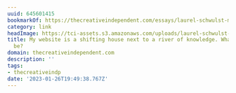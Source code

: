 ```yaml
---
uuid: 645601415
bookmarkOf: https://thecreativeindependent.com/essays/laurel-schwulst-my-website-is-a-shifting-house-next-to-a-river-of-knowledge-what-could-yours-be/
category: link
headImage: https://tci-assets.s3.amazonaws.com/uploads/laurel-schwulst-my-website-is-a-shifting-house-next-to-a-river-of-knowledge-what-could-yours-be-SOCIAL.jpg
title: My website is a shifting house next to a river of knowledge. What could yours
  be?
domain: thecreativeindependent.com
description: ''
tags:
- thecreativeindp
date: '2023-01-26T19:49:38.767Z'
---
```



